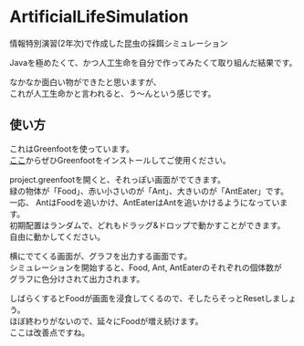 ArtificialLifeSimulation
========================

情報特別演習(2年次)で作成した昆虫の採餌シミュレーション  

Javaを極めたくて、かつ人工生命を自分で作ってみたくて取り組んだ結果です。  

なかなか面白い物ができたと思いますが、  
これが人工生命かと言われると、う〜んという感じです。

使い方
-------
これはGreenfootを使っています。  
[ここ](http://www.greenfoot.org/download, "Download Greenfoot")からぜひGreenfootをインストールしてご使用ください。  

project.greenfootを開くと、それっぽい画面がでてきます。  
緑の物体が「Food」、赤い小さいのが「Ant」、大きいのが「AntEater」です。  
一応、
AntはFoodを追いかけ、AntEaterはAntを追いかけるようになっています。  
初期配置はランダムで、どれもドラッグ&ドロップで動かすことができます。  
自由に動かしてください。  

横にでてくる画面が、グラフを出力する画面です。  
シミュレーションを開始すると、Food, Ant, AntEaterのそれぞれの個体数が  
グラフに色分けされて出力されます。  

しばらくするとFoodが画面を浸食してくるので、そしたらそっとResetしましょう。  
ほぼ終わりがないので、延々にFoodが増え続けます。  
ここは改善点ですね。
